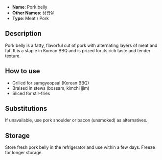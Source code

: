- **Name**: Pork belly
- **Other Names**: 삼겹살
- **Type**: Meat / Pork

## Description

Pork belly is a fatty, flavorful cut of pork with alternating layers of meat and fat. It is a staple in Korean BBQ and is prized for its rich taste and tender texture.

## How to use

- Grilled for samgyeopsal (Korean BBQ)
- Braised in stews (bossam, kimchi jjim)
- Sliced for stir-fries

## Substitutions

If unavailable, use pork shoulder or bacon (unsmoked) as alternatives.

## Storage

Store fresh pork belly in the refrigerator and use within a few days. Freeze for longer storage. 